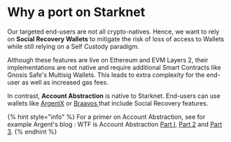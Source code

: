 # Why a port on Starknet

Our targeted end-users are not all crypto-natives. Hence, we want to rely on **Social Recovery Wallets** to mitigate the risk of loss of access to Wallets while still relying on a Self Custody paradigm.

Although these features are live on Ethereum and EVM Layers 2, their implementations are not native and require additional Smart Contracts like Gnosis Safe's Multisig Wallets. This leads to extra complexity for the end-user as well as increased gas fees.

In contrast, **Account Abstraction** is native to Starknet. End-users can use wallets like [ArgentX](https://www.argent.xyz/argent-x/) or [Braavos ](https://braavos.app/)that include Social Recovery features.&#x20;

{% hint style="info" %}
For a primer on Account Abstraction, see for example Argent's blog : WTF is Account Abstraction [Part I](https://www.argent.xyz/blog/wtf-is-account-abstraction/), [Part 2](https://www.argent.xyz/blog/part-2-wtf-is-account-abstraction/) and [Part 3](https://www.argent.xyz/blog/part-3-wtf-is-account-abstraction/).
{% endhint %}
